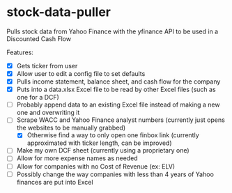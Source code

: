 # stock-data-puller
Pulls stock data from Yahoo Finance with the yfinance API to be used in a Discounted Cash Flow

Features:
- [x] Gets ticker from user
- [X] Allow user to edit a config file to set defaults
- [x] Pulls income statement, balance sheet, and cash flow for the company
- [x] Puts into a data.xlsx Excel file to be read by other Excel files (such as one for a DCF)
- [ ] Probably append data to an existing Excel file instead of making a new one and overwriting it
- [ ] Scrape WACC and Yahoo Finance analyst numbers (currently just opens the websites to be manually grabbed)
	- [X] Otherwise find a way to only open one finbox link (currently approximated with ticker length, can be improved)
- [ ] Make my own DCF sheet (currently using a proprietary one)
- [ ] Allow for more expense names as needed
- [ ] Allow for companies with no Cost of Revenue (ex: ELV)
- [ ] Possibly change the way companies with less than 4 years of Yahoo finances are put into Excel

